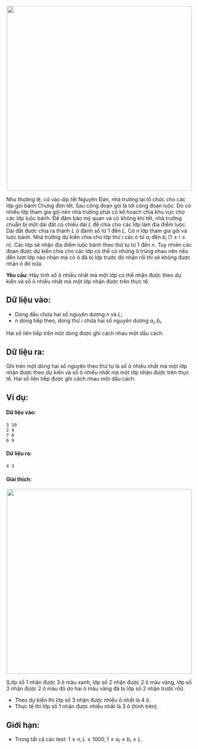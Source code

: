 <center><img src="/images/problems/375/CAKEBOILED.jpg" width=500px></center>

Như thường lệ, cứ vào dịp tết Nguyên Đán, nhà trường lại tổ chức cho các lớp gói bánh Chưng đón tết. Sau công đoạn gói là tới công đoạn luộc. Do có nhiều lớp tham gia gói nên nhà trường phải có kế hoạch chia khu vực cho các lớp luộc bánh. Để đảm bảo mỹ quan và có không khí tết, nhà trường chuẩn bị một dải đất có chiều dài $L$ để chia cho các lớp làm địa điểm luộc. Dải đất được chia ra thành $L$ ô đánh số từ $1$ đến $L$. Có $n$ lớp tham gia gói và luộc bánh. Nhà trường dự kiến chia cho lớp thứ $i$ các ô từ $a_i$ đến $b_i$ $(1 ≤ i ≤ n)$. Các lớp sẽ nhận địa điểm luộc bánh theo thứ tự từ $1$ đến $n$. Tuy nhiên các đoạn được dự kiến chia cho các lớp có thể có những ô trùng nhau nên nếu đến lượt lớp nào nhận mà có ô đã bị lớp trước đó nhận rồi thì sẽ không được nhận ô đó nữa.

**Yêu cầu:** Hãy tính số ô nhiều nhất mà một lớp có thể nhận được theo dự kiến và số ô nhiều nhất mà một lớp nhận được trên thực tế.

## Dữ liệu vào:
- Dòng đầu chứa hai số nguyên dương $n$ và $L$;
- $n$ dòng tiếp theo, dòng thứ $i$ chứa hai số nguyên dương $a_i, b_i$.

Hai số liên tiếp trên một dòng được ghi cách nhau một dấu cách.

## Dữ liệu ra:
Ghi trên một dòng hai số nguyên theo thứ tự là số ô nhiều nhất mà một lớp nhận được theo dự kiến và số ô nhiều nhất mà một lớp nhận được trên thực tế. Hai số liên tiếp được ghi cách nhau một dấu cách. 

## Ví dụ:
#### Dữ liệu vào:
```
3 10
2 4
7 8
6 9
```

#### Dữ liệu ra:
```
4 3
```

#### Giải thích:
<center><img src="/images/problems/375/CAKEBOILED.PNG" width=500px></center>

(Lớp số $1$ nhận được $3$ ô màu xanh, lớp số $2$ nhận được $2$ ô màu vàng, lớp số $3$ nhận được $2$ ô màu đỏ do hai ô màu vàng đã bị lớp số $2$ nhận trước rồi).

- Theo dự kiến thì lớp số $3$ nhận được nhiều ô nhất là $4$ ô.
- Thực tế thì lớp số $1$ nhận được nhiều nhất là $3$ ô (hình trên).

## Giới hạn:
- Trong tất cả các test: $1 ≤ n, L ≤ 1000; 1 ≤ a_i ≤ b_i ≤ L$.